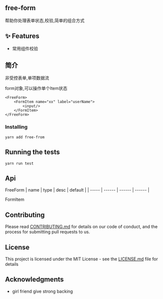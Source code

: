
## free-form

帮助你处理表单状态,校验,简单的组合方式

## ✨ Features

- 常用组件校验

## 简介

非受控表单,单项数据流

form对象,可以操作单个Item状态
```
<FreeForm>
    <FormItem name="xx" label="userName">
        <input/>
    </FormItem>
</FreeForm>

```

### Installing

```
yarn add free-from
```

## Running the tests
```
yarn run test
```
## Api

FreeForm
|   name    |   type    |   desc    |   default |
|   -----   |   ------  |   ------  |   ------  |


FormItem




## Contributing

Please read [CONTRIBUTING.md](https://gist.github.com/PurpleBooth/b24679402957c63ec426) for details on our code of conduct, and the process for submitting pull requests to us.



## License

This project is licensed under the MIT License - see the [LICENSE.md](LICENSE.md) file for details

## Acknowledgments

* girl friend give strong backing
